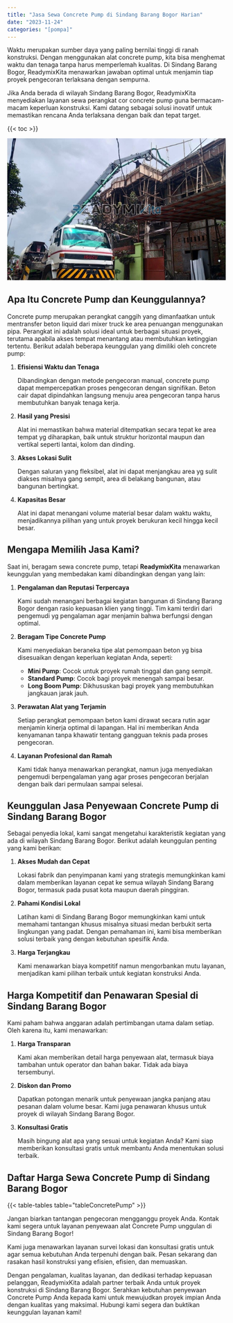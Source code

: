```yaml
---
title: "Jasa Sewa Concrete Pump di Sindang Barang Bogor Harian"
date: "2023-11-24"
categories: "[pompa]"
---
```


Waktu merupakan sumber daya yang paling bernilai tinggi di ranah konstruksi. Dengan menggunakan alat concrete pump, kita bisa menghemat waktu dan tenaga tanpa harus memperlemah kualitas. Di Sindang Barang Bogor, ReadymixKita menawarkan jawaban optimal untuk menjamin tiap proyek pengecoran terlaksana dengan sempurna.

Jika Anda berada di wilayah Sindang Barang Bogor, ReadymixKita menyediakan layanan sewa perangkat cor concrete pump guna bermacam-macam keperluan konstruksi. Kami datang sebagai solusi inovatif untuk memastikan rencana Anda terlaksana dengan baik dan tepat target.

{{< toc >}}

![Jasa Sewa Concrete Pump di Sindang Barang Bogor Harian](/images/pompa/sewa-pompa-25.jpg)

## Apa Itu Concrete Pump dan Keunggulannya?

Concrete pump merupakan perangkat canggih yang dimanfaatkan untuk mentransfer beton liquid dari mixer truck ke area penuangan menggunakan pipa. Perangkat ini adalah solusi ideal untuk berbagai situasi proyek, terutama apabila akses tempat menantang atau membutuhkan ketinggian tertentu. Berikut adalah beberapa keunggulan yang dimiliki oleh concrete pump:

1. **Efisiensi Waktu dan Tenaga**

   Dibandingkan dengan metode pengecoran manual, concrete pump dapat mempercepatkan proses pengecoran dengan signifikan. Beton cair dapat dipindahkan langsung menuju area pengecoran tanpa harus membutuhkan banyak tenaga kerja.

2. **Hasil yang Presisi**

   Alat ini memastikan bahwa material ditempatkan secara tepat ke area tempat yg diharapkan, baik untuk struktur horizontal maupun dan vertikal seperti lantai, kolom dan dinding.

3. **Akses Lokasi Sulit**

   Dengan saluran yang fleksibel, alat ini dapat menjangkau area yg sulit diakses misalnya gang sempit, area di belakang bangunan, atau bangunan bertingkat.

4. **Kapasitas Besar**

   Alat ini dapat menangani volume material besar dalam waktu waktu, menjadikannya pilihan yang untuk proyek berukuran kecil hingga kecil besar.

## Mengapa Memilih Jasa Kami?

Saat ini, beragam sewa concrete pump, tetapi **ReadymixKita** menawarkan keunggulan yang membedakan kami dibandingkan dengan yang lain:

1. **Pengalaman dan Reputasi Terpercaya**

   Kami sudah menangani berbagai kegiatan bangunan di Sindang Barang Bogor dengan rasio kepuasan klien yang tinggi. Tim kami terdiri dari pengemudi yg pengalaman agar menjamin bahwa berfungsi dengan optimal.

2. **Beragam Tipe Concrete Pump**

   Kami menyediakan beraneka tipe alat pemompaan beton yg bisa disesuaikan dengan keperluan kegiatan Anda, seperti:
   - **Mini Pump**: Cocok untuk proyek rumah tinggal dan gang sempit.
   - **Standard Pump**: Cocok bagi proyek menengah sampai besar.
   - **Long Boom Pump**: Dikhususkan bagi proyek yang membutuhkan jangkauan jarak jauh.

3. **Perawatan Alat yang Terjamin**

   Setiap perangkat pemompaan beton kami dirawat secara rutin agar menjamin kinerja optimal di lapangan. Hal ini memberikan Anda kenyamanan tanpa khawatir tentang gangguan teknis pada proses pengecoran.

4. **Layanan Profesional dan Ramah**

   Kami tidak hanya menawarkan perangkat, namun juga menyediakan pengemudi berpengalaman yang agar proses pengecoran berjalan dengan baik dari permulaan sampai selesai.

## Keunggulan Jasa Penyewaan Concrete Pump di Sindang Barang Bogor

Sebagai penyedia lokal, kami sangat mengetahui karakteristik kegiatan yang ada di wilayah Sindang Barang Bogor. Berikut adalah keunggulan penting yang kami berikan:

1. **Akses Mudah dan Cepat**

   Lokasi fabrik dan penyimpanan kami yang strategis memungkinkan kami dalam memberikan layanan cepat ke semua wilayah Sindang Barang Bogor, termasuk pada pusat kota maupun daerah pinggiran.

2. **Pahami Kondisi Lokal**

   Latihan kami di Sindang Barang Bogor memungkinkan kami untuk memahami tantangan khusus misalnya situasi medan berbukit serta lingkungan yang padat. Dengan pemahaman ini, kami bisa memberikan solusi terbaik yang dengan kebutuhan spesifik Anda.

3. **Harga Terjangkau**

   Kami menawarkan biaya kompetitif namun mengorbankan mutu layanan, menjadikan kami pilihan terbaik untuk kegiatan konstruksi Anda.

## Harga Kompetitif dan Penawaran Spesial di Sindang Barang Bogor

Kami paham bahwa anggaran adalah pertimbangan utama dalam setiap. Oleh karena itu, kami menawarkan:

1. **Harga Transparan**

   Kami akan memberikan detail harga penyewaan alat, termasuk biaya tambahan untuk operator dan bahan bakar. Tidak ada biaya tersembunyi.

2. **Diskon dan Promo**

   Dapatkan potongan menarik untuk penyewaan jangka panjang atau pesanan dalam volume besar. Kami juga penawaran khusus untuk proyek di wilayah Sindang Barang Bogor.

3. **Konsultasi Gratis**

   Masih bingung alat apa yang sesuai untuk kegiatan Anda? Kami siap memberikan konsultasi gratis untuk membantu Anda menentukan solusi terbaik.

## Daftar Harga Sewa Concrete Pump di Sindang Barang Bogor

{{< table-tables table="tableConcretePump" >}}

Jangan biarkan tantangan pengecoran mengganggu proyek Anda. Kontak kami segera untuk layanan penyewaan alat Concrete Pump unggulan di Sindang Barang Bogor!

Kami juga menawarkan layanan survei lokasi dan konsultasi gratis untuk agar semua kebutuhan Anda terpenuhi dengan baik. Pesan sekarang dan rasakan hasil konstruksi yang efisien, efisien, dan memuaskan.

Dengan pengalaman, kualitas layanan, dan dedikasi terhadap kepuasan pelanggan, ReadymixKita adalah partner terbaik Anda untuk proyek konstruksi di Sindang Barang Bogor. Serahkan kebutuhan penyewaan Concrete Pump Anda kepada kami untuk mewujudkan proyek impian Anda dengan kualitas yang maksimal. Hubungi kami segera dan buktikan keunggulan layanan kami!